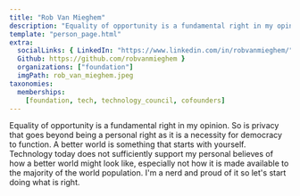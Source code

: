```yaml
---
title: "Rob Van Mieghem"
description: "Equality of opportunity is a fundamental right in my opinion. So is privacy...."
template: "person_page.html"
extra:
  socialLinks: { LinkedIn: "https://www.linkedin.com/in/robvanmieghem/",
  Github: https://github.com/robvanmieghem }
  organizations: ["foundation"]
  imgPath: rob_van_mieghem.jpeg
taxonomies:
  memberships:
    [foundation, tech, technology_council, cofounders]
---
```


Equality of opportunity is a fundamental right in my opinion. So is privacy that goes beyond being a personal right as it is a necessity for democracy to function. A better world is something that starts with yourself. Technology today does not sufficiently support my personal believes of how a better world might look like, especially not how it is made available to the majority of the world population. I'm a nerd and proud of it so let's start doing what is right.
